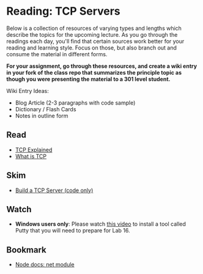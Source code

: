 # Reading: TCP Servers

Below is a collection of resources of varying types and lengths which describe the topics for the upcoming lecture. As you go through the readings each day, you'll find that certain sources work better for your reading and learning style. Focus on those, but also branch out and consume the material in different forms.

**For your assignment, go through these resources, and create a wiki entry in your fork of the class repo that summarizes the principle topic as though you were presenting the material to a 301 level student.**

Wiki Entry Ideas:

-   Blog Article (2-3 paragraphs with code sample)
-   Dictionary / Flash Cards
-   Notes in outline form

## Read

-   [TCP Explained](https://www.lifewire.com/tcp-transmission-control-protocol-3426736)
-   [What is TCP](https://searchnetworking.techtarget.com/definition/TCP)

## Skim

-   [Build a TCP Server (code only)](https://techbrij.com/node-js-tcp-server-client-promisify)

## Watch

-   **Windows users only**: Please watch [this video](https://www.youtube.com/watch?v=WkSOHBrdeB8&index=21&list=PLVngfM2hsbi_DnO3_JQSgt0Wvipc5Edl5&t=0s) to install a tool called Putty that you will need to prepare for Lab 16.

## Bookmark

-   [Node docs: net module](https://nodejs.org/api/net.html)
